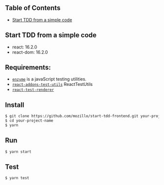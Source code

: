 ## Table of Contents

- [Start TDD from a simple code](#start-tdd-from-a-simple-code)


## Start TDD from a simple code

* react: 16.2.0
* react-dom: 16.2.0

## Requirements:

* [`enzyme`](https://github.com/airbnb/enzyme) is a javaScript testing utilities.
* [`react-addons-test-utils`](https://reactjs.org/docs/test-utils.html) ReactTestUtils
* [`react-test-renderer`](https://www.npmjs.com/package/react-test-renderer)

## Install
```bash
$ git clone https://github.com/mozillo/start-tdd-frontend.git your-project-name
$ cd your-project-name
$ yarn

```

## Run

```bash
$ yarn start
```
## Test
```bash
$ yarn test
```
